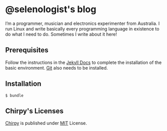 # @selenologist's blog

I’m a programmer, musician and electronics experimenter from Australia. I run Linux and write basically every programming language in existence to do what I need to do. Sometimes I write about it here!

## Prerequisites

Follow the instructions in the [Jekyll Docs](https://jekyllrb.com/docs/installation/) to complete the installation of
the basic environment. [Git](https://git-scm.com/) also needs to be installed.

## Installation

```console
$ bundle
```

## Chirpy's Licenses

[Chirpy](https://github.com/cotes2020/jekyll-theme-chirpy) is published under [MIT][mit] License.

[gem]: https://rubygems.org/gems/jekyll-theme-chirpy
[chirpy]: https://github.com/cotes2020/jekyll-theme-chirpy/
[use-template]: https://github.com/cotes2020/chirpy-starter/generate
[CD]: https://en.wikipedia.org/wiki/Continuous_deployment
[mit]: https://github.com/cotes2020/chirpy-starter/blob/master/LICENSE
